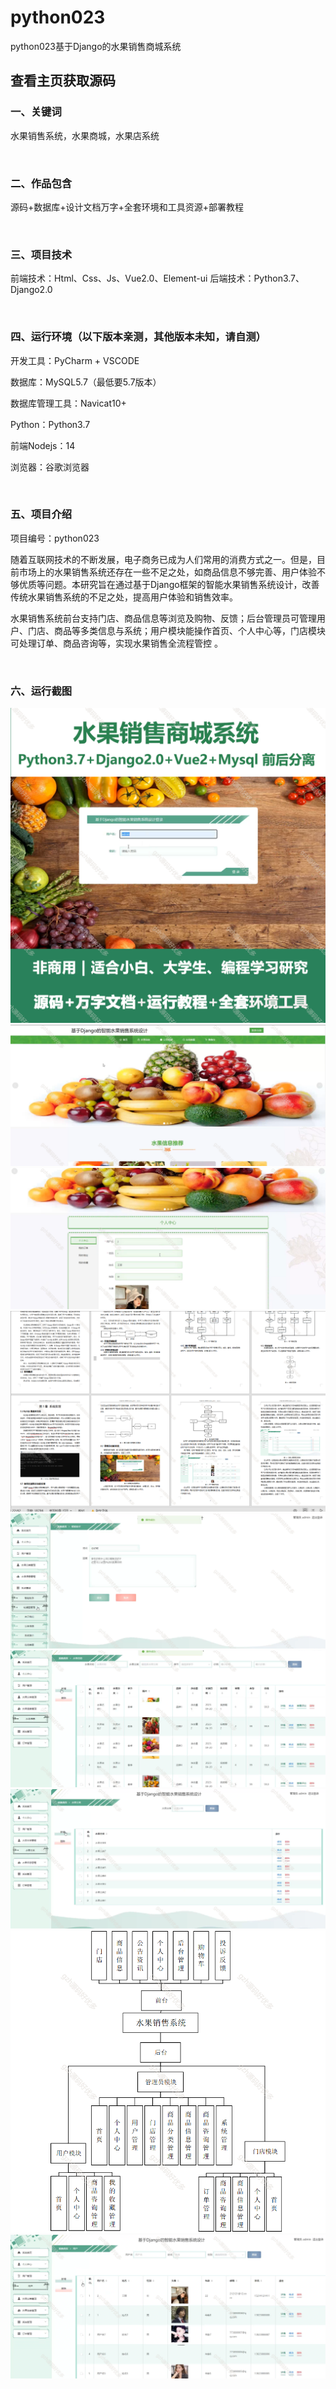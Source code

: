 # python023
python023基于Django的水果销售商城系统
 
## 查看主页获取源码


### 一、关键词

水果销售系统，水果商城，水果店系统

<br/>

### 二、作品包含

源码+数据库+设计文档万字+全套环境和工具资源+部署教程


<br/>

### 三、项目技术

前端技术：Html、Css、Js、Vue2.0、Element-ui
后端技术：Python3.7、Django2.0

  

<br/>

### 四、运行环境（以下版本亲测，其他版本未知，请自测）

开发工具：PyCharm + VSCODE

数据库：MySQL5.7（最低要5.7版本）

数据库管理工具：Navicat10+

Python：Python3.7

前端Nodejs：14

浏览器：谷歌浏览器



<br/>

### 五、项目介绍

项目编号：python023

随着互联网技术的不断发展，电子商务已成为人们常用的消费方式之一。但是，目前市场上的水果销售系统还存在一些不足之处，如商品信息不够完善、用户体验不够优质等问题。本研究旨在通过基于Django框架的智能水果销售系统设计，改善传统水果销售系统的不足之处，提高用户体验和销售效率。


水果销售系统前台支持门店、商品信息等浏览及购物、反馈；后台管理员可管理用户、门店、商品等多类信息与系统；用户模块能操作首页、个人中心等，门店模块可处理订单、商品咨询等，实现水果销售全流程管控 。


<br/>

### 六、运行截图

![cover.png](./cover.png)
![1.png](./1.png)
![2.png](./2.png)
![3.png](./3.png)
![4.png](./4.png)
![5.png](./5.png)
![6.png](./6.png)
![7.png](./7.png)
![8.png](./8.png)
